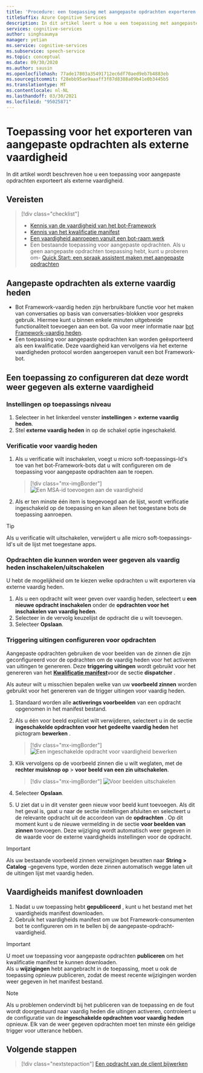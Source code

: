 ```yaml
---
title: 'Procedure: een toepassing met aangepaste opdrachten exporteren als een externe vaardigheids service'
titleSuffix: Azure Cognitive Services
description: In dit artikel leert u hoe u een toepassing met aangepaste opdrachten kunt exporteren als een vaardigheid
services: cognitive-services
author: singhsaumya
manager: yetian
ms.service: cognitive-services
ms.subservice: speech-service
ms.topic: conceptual
ms.date: 09/30/2020
ms.author: sausin
ms.openlocfilehash: 77ade17803a35491712ec6df70aed9eb7b4883eb
ms.sourcegitcommit: f28ebb95ae9aaaff3f87d8388a09b41e0b3445b5
ms.translationtype: MT
ms.contentlocale: nl-NL
ms.lasthandoff: 03/30/2021
ms.locfileid: "95025871"
---
```

# <a name="export-custom-commands-application-as-a-remote-skill"></a>Toepassing voor het exporteren van aangepaste opdrachten als externe vaardigheid

In dit artikel wordt beschreven hoe u een toepassing voor aangepaste opdrachten exporteert als externe vaardigheid.

## <a name="prerequisites"></a>Vereisten
> [!div class="checklist"]
> * [Kennis van de vaardigheid van het bot-Framework](/azure/bot-service/skills-conceptual)
> * [Kennis van het kwalificatie manifest](https://aka.ms/speech/cc-skill-manifest)
> * [Een vaardigheid aanroepen vanuit een bot-raam werk](/azure/bot-service/skills-about-skill-consumers)
> * Een bestaande toepassing voor aangepaste opdrachten. Als u geen aangepaste opdrachten toepassing hebt, kunt u proberen om- [Quick Start: een spraak assistent maken met aangepaste opdrachten](quickstart-custom-commands-application.md)

## <a name="custom-commands-as-remote-skills"></a>Aangepaste opdrachten als externe vaardig heden
* Bot Framework-vaardig heden zijn herbruikbare functie voor het maken van conversaties op basis van conversaties-blokken voor gespreks gebruik. Hiermee kunt u binnen enkele minuten uitgebreide functionaliteit toevoegen aan een bot. Ga voor meer informatie naar [bot Framework-vaardig heden](https://microsoft.github.io/botframework-solutions/overview/skills/).
* Een toepassing voor aangepaste opdrachten kan worden geëxporteerd als een kwalificatie. Deze vaardigheid kan vervolgens via het externe vaardigheden protocol worden aangeroepen vanuit een bot Framework-bot.

## <a name="configure-an-application-to-be-exposed-as-a-remote-skill"></a>Een toepassing zo configureren dat deze wordt weer gegeven als externe vaardigheid

### <a name="application-level-settings"></a>Instellingen op toepassings niveau
1. Selecteer in het linkerdeel venster **instellingen**  >  **externe vaardig heden**.
1. Stel **externe vaardig heden** in op de schakel optie ingeschakeld.

### <a name="authentication-to-skills"></a>Verificatie voor vaardig heden
1. Als u verificatie wilt inschakelen, voegt u micro soft-toepassings-Id's toe van het bot-Framework-bots dat u wilt configureren om de toepassing voor aangepaste opdrachten aan te roepen.
      > [!div class="mx-imgBorder"]
      > ![Een MSA-id toevoegen aan de vaardigheid](media/custom-commands/skill-add-msa-id.png)

1. Als er ten minste één item is toegevoegd aan de lijst, wordt verificatie ingeschakeld op de toepassing en kan alleen het toegestane bots de toepassing aanroepen.
> [!TIP]
>  Als u verificatie wilt uitschakelen, verwijdert u alle micro soft-toepassings-Id's uit de lijst met toegestane apps. 

 ### <a name="enabledisable-commands-to-be-exposed-as-skills"></a>Opdrachten die kunnen worden weer gegeven als vaardig heden inschakelen/uitschakelen

U hebt de mogelijkheid om te kiezen welke opdrachten u wilt exporteren via externe vaardig heden.

1. Als u een opdracht wilt weer geven over vaardig heden, selecteert u **een nieuwe opdracht inschakelen** onder de **opdrachten voor het inschakelen van vaardig heden**.
1. Selecteer in de vervolg keuzelijst de opdracht die u wilt toevoegen.
1. Selecteer **Opslaan**.

### <a name="configure-triggering-utterances-for-commands"></a>Triggering uitingen configureren voor opdrachten
Aangepaste opdrachten gebruiken de voor beelden van de zinnen die zijn geconfigureerd voor de opdrachten om de vaardig heden voor het activeren van uitingen te genereren. Deze **triggering uitingen** wordt gebruikt voor het genereren van het [**Kwalificatie manifest**](https://microsoft.github.io/botframework-solutions/skills/handbook/manifest/)voor de sectie **dispatcher** .

Als auteur wilt u misschien bepalen welke van uw **voorbeeld zinnen** worden gebruikt voor het genereren van de trigger uitingen voor vaardig heden.
1. Standaard worden alle **activerings voorbeelden** van een opdracht opgenomen in het manifest bestand.
1. Als u één voor beeld expliciet wilt verwijderen, selecteert u in de sectie **ingeschakelde opdrachten voor het gedeelte vaardig heden** het pictogram **bewerken** .
    > [!div class="mx-imgBorder"]
    > ![Een ingeschakelde opdracht voor vaardigheid bewerken](media/custom-commands/skill-edit-enabled-command.png)

1. Klik vervolgens op de voorbeeld zinnen die u wilt weglaten, met de **rechter muisknop op**  >  **voor beeld van een zin uitschakelen**.
    > [!div class="mx-imgBorder"]
    > ![Voor beelden uitschakelen](media/custom-commands/skill-disable-example-sentences.png)

1. Selecteer **Opslaan**.
1. U ziet dat u in dit venster geen nieuw voor beeld kunt toevoegen. Als dit het geval is, gaat u naar de sectie instellingen afsluiten en selecteert u de relevante opdracht uit de accordeon van de **opdrachten** . Op dit moment kunt u de nieuwe vermelding in de sectie **voor beelden van zinnen** toevoegen. Deze wijziging wordt automatisch weer gegeven in de waarde voor de externe vaardigheids instellingen voor de opdracht.

> [!IMPORTANT]
> Als uw bestaande voorbeeld zinnen verwijzingen bevatten naar **String > Catalog** -gegevens type, worden deze zinnen automatisch wegge laten uit de uitingen lijst met vaardig heden. 

## <a name="download-skill-manifest"></a>Vaardigheids manifest downloaden
1. Nadat u uw toepassing hebt **gepubliceerd** , kunt u het bestand met het vaardigheids manifest downloaden.
1. Gebruik het vaardigheids manifest om uw bot Framework-consumenten bot te configureren om in te bellen bij de aangepaste-opdracht-vaardigheid.
> [!IMPORTANT]
> U moet uw toepassing voor aangepaste opdrachten **publiceren** om het kwalificatie manifest te kunnen downloaden. </br>
> Als u **wijzigingen** hebt aangebracht in de toepassing, moet u ook de toepassing opnieuw publiceren, zodat de meest recente wijzigingen worden weer gegeven in het manifest bestand.

> [!NOTE]
> Als u problemen ondervindt bij het publiceren van de toepassing en de fout wordt doorgestuurd naar vaardig heden die uitingen activeren, controleert u de configuratie van de **ingeschakelde opdrachten voor vaardig heden** opnieuw. Elk van de weer gegeven opdrachten moet ten minste één geldige trigger voor utterance hebben.


## <a name="next-steps"></a>Volgende stappen

> [!div class="nextstepaction"]
> [Een opdracht van de client bijwerken](./how-to-custom-commands-update-command-from-client.md)
